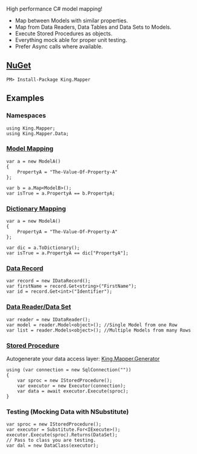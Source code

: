 High performance C# model mapping!
+ Map between Models with similar properties.
+ Map from Data Readers, Data Tables and Data Sets to Models.
+ Execute Stored Procedures as objects.
+ Everything mock able for proper unit testing.
+ Prefer Async calls where available.

## [NuGet](https://www.nuget.org/packages/King.Mapper)
```
PM> Install-Package King.Mapper
```

## Examples
### Namespaces
```
using King.Mapper;
using King.Mapper.Data;
```
### [Model Mapping](https://github.com/jefking/King.Mapper/blob/master/King.Mapper.Tests/ObjectMapTests.cs)
```
var a = new ModelA()
{
	PropertyA = "The-Value-Of-Property-A"
};

var b = a.Map<ModelB>();
var isTrue = a.PropertyA == b.PropertyA;
```
### [Dictionary Mapping](https://github.com/jefking/King.Mapper/blob/master/King.Mapper.Tests/ObjectMapTests.cs)
```
var a = new ModelA()
{
	PropertyA = "The-Value-Of-Property-A"
};

var dic = a.ToDictionary();
var isTrue = a.PropertyA == dic["PropertyA"];
```
### [Data Record](https://github.com/jefking/King.Mapper/blob/master/King.Mapper.Integration/IDataRecordTests.cs)
```
var record = new IDataRecord();
var firstName = record.Get<string>("FirstName");
var id = record.Get<int>("Identifier");
```
### [Data Reader/Data Set](https://github.com/jefking/King.Mapper/blob/master/King.Mapper.Integration/LoaderTests.cs)
```
var reader = new IDataReader();
var model = reader.Model<object>(); //Single Model from one Row
var list = reader.Models<object>(); //Multiple Models from many Rows
```
### [Stored Procedure](https://github.com/jefking/King.Mapper/blob/master/King.Mapper.Integration/ExecutorTests.cs)
Autogenerate your data access layer: [King.Mapper.Generator](https://github.com/jefking/King.Mapper.Generator)
```
using (var connection = new SqlConnection(""))
{
	var sproc = new IStoredProcedure();
	var executor = new Executor(connection);
	var data = await executor.Execute(sproc);
}
```
### Testing (Mocking Data with NSubstitute)
```
var sproc = new IStoredProcedure();
var executor = Substitute.For<IExecute>();
executor.Execute(sproc).Returns(DataSet);
// Pass to class you are testing.
var dal = new DataClass(executor);
```